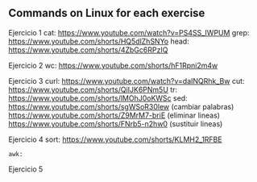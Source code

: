 ## Commands on Linux for each exercise
Ejercicio 1
    cat: https://www.youtube.com/watch?v=PS4SS_IWPUM
    grep: https://www.youtube.com/shorts/HQ5dlZhSNYo
    head: https://www.youtube.com/shorts/4ZbGc6RPzIQ

Ejercicio 2
    wc: https://www.youtube.com/shorts/hF1Rpni2m4w

Ejercicio 3
    curl: https://www.youtube.com/watch?v=daINQRhk_Bw
    cut: https://www.youtube.com/shorts/QiIJK6PNm5U
    tr: https://www.youtube.com/shorts/lMOhJ0oKWSc
    sed: https://www.youtube.com/shorts/sgWSoR30lew (cambiar palabras)
         https://www.youtube.com/shorts/Z9MrM7-briE (eliminar lineas)
         https://www.youtube.com/shorts/FNrb5-n2hw0 (sustituir lineas)

Ejercicio 4
    sort: https://www.youtube.com/shorts/KLMH2_1RFBE
    
    awk:

Ejercicio 5


